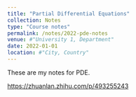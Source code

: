 ```yaml
---
title: "Partial Differential Equations"
collection: Notes
type: "Course notes"
permalink: /notes/2022-pde-notes
venue: #"University 1, Department"
date: 2022-01-01
location: #"City, Country"
---
```


These are my notes for PDE.

https://zhuanlan.zhihu.com/p/493255243